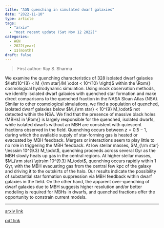 ```yaml
---
title: "AGN quenching in simulated dwarf galaxies"
date: "2022-11-10"
type: article
tags:
  - "arxiv"
  - "most recent update (Sat Nov 12 2022)"
categories:
  - AGN
  - 2022(year)
  - 11(month)
draft: false
---
```


> First author: Ray S. Sharma

 We examine the quenching characteristics of $328$ isolated dwarf galaxies
$\left(10^{8} < M_{\rm star}/M_\odot < 10^{10} \right)$ within the \Rom{}
cosmological hydrodynamic simulation. Using mock observation methods, we
identify isolated dwarf galaxies with quenched star formation and make direct
comparisons to the quenched fraction in the NASA Sloan Atlas (NSA). Similar to
other cosmological simulations, we find a population of quenched, isolated
dwarf galaxies below $M_{\rm star} < 10^{9} M_\odot$ not detected within the
NSA. We find that the presence of massive black holes (MBHs) in \Rom{} is
largely responsible for the quenched, isolated dwarfs, while isolated dwarfs
without an MBH are consistent with quiescent fractions observed in the field.
Quenching occurs between $z=0.5-1$, during which the available supply of
star-forming gas is heated or evacuated by MBH feedback. Mergers or
interactions seem to play little to no role in triggering the MBH feedback. At
low stellar masses, $M_{\rm star} \lesssim 10^{9.3} M_\odot$, quenching
proceeds across several Gyr as the MBH slowly heats up gas in the central
regions. At higher stellar masses, $M_{\rm star} \gtrsim 10^{9.3} M_\odot$,
quenching occurs rapidly within $1$ Gyr, with the MBH evacuating gas from the
central few kpc of the galaxy and driving it to the outskirts of the halo. Our
results indicate the possibility of substantial star formation suppression via
MBH feedback within dwarf galaxies in the field. On the other hand, the
apparent over-quenching of dwarf galaxies due to MBH suggests higher resolution
and/or better modeling is required for MBHs in dwarfs, and quenched fractions
offer the opportunity to constrain current models.

---
[arxiv link](http://arxiv.org/abs/2211.05275v1)

[pdf link](http://arxiv.org/pdf/2211.05275v1)
